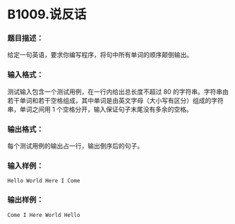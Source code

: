 # B1009.说反话
### 题目描述：

给定一句英语，要求你编写程序，将句中所有单词的顺序颠倒输出。

### 输入格式：

测试输入包含一个测试用例，在一行内给出总长度不超过 80 的字符串。字符串由若干单词和若干空格组成，其中单词是由英文字母（大小写有区分）组成的字符串，单词之间用 1 个空格分开，输入保证句子末尾没有多余的空格。

### 输出格式：

每个测试用例的输出占一行，输出倒序后的句子。

### 输入样例：

```in
Hello World Here I Come
```

### 输出样例：

```out
Come I Here World Hello
```